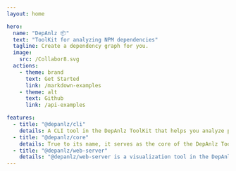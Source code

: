```yaml
---
layout: home

hero:
  name: "DepAnlz 📦"
  text: "ToolKit for analyzing NPM dependencies"
  tagline: Create a dependency graph for you.
  image:
    src: /Collabor8.svg
  actions:
    - theme: brand
      text: Get Started
      link: /markdown-examples
    - theme: alt
      text: Github
      link: /api-examples

features:
  - title: "@depanlz/cli"
    details: A CLI tool in the DepAnlz ToolKit that helps you analyze project dependencies via command-line commands, it relies on @depanlz/core to carry out dependency analysis.
  - title: "@depanlz/core"
    details: True to its name, it serves as the core of the DepAnlz ToolKit, accessible both through its API for programmatic utilization and seamlessly integrated with the @depanlz/cli for a comprehensive experience. 
  - title: "@depanlz/web-server"
    details: "@depanlz/web-server is a visualization tool in the DepAnlz ToolKit that utilizes ECharts to present the analysis results from @depche/core as visual dependency graphs within a web page."
---
```


